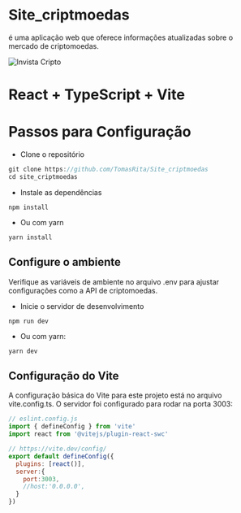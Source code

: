 
# Site_criptmoedas
 é uma aplicação web que oferece informações atualizadas sobre o mercado de criptomoedas. 

![Invista Cripto](https://github.com/user-attachments/assets/f586e4fd-12c9-4891-9caf-1e3c0efd9846)

# React + TypeScript + Vite
# Passos para Configuração
- Clone o repositório
```js
git clone https://github.com/TomasRita/Site_criptmoedas
cd site_criptmoedas
```
- Instale as dependências
```
npm install
```
- Ou com yarn
```
yarn install
```
## Configure o ambiente
Verifique as variáveis de ambiente no arquivo .env para ajustar configurações como a API de criptomoedas.
- Inicie o servidor de desenvolvimento
```
npm run dev
```
- Ou com yarn:
```
yarn dev
```
## Configuração do Vite
 A configuração básica do Vite para este projeto está no arquivo vite.config.ts. O servidor foi configurado para rodar na porta 3003:

```js
// eslint.config.js
import { defineConfig } from 'vite'
import react from '@vitejs/plugin-react-swc'

// https://vite.dev/config/
export default defineConfig({
  plugins: [react()],
  server:{
    port:3003,
    //host:'0.0.0.0',
  }
})

```
